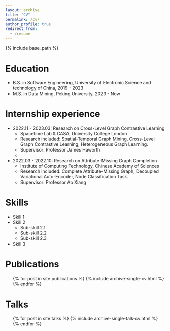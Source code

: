```yaml
---
layout: archive
title: "CV"
permalink: /cv/
author_profile: true
redirect_from:
  - /resume
---
```


{% include base_path %}

Education
======
* B.S. in Software Engineering, University of Electronic Science and technology of China, 2019 - 2023
* M.S. in Data Mining, Peking University, 2023 - Now

Internship experience
======
* 2022.11 - 2023.03: Research on Cross-Level Graph Contrastive Learning
  * Spacetime Lab & CASA, University College London
  * Research included: Spatial-Temporal Graph Mining, Cross-Level Graph Contrastive Learning, Heterogeneous Graph Learning.
  * Supervisor: Professor James Haworth
  * 
* 2022.03 - 2022.10: Research on Attribute-Missing Graph Completion
  * Institute of Computing Technology, Chinese Academy of Sciences
  * Research included: Complete Attribute-Missing Graph, Decoupled Variational Auto-Encoder, Node Classification Task.
  * Supervisor: Professor Ao Xiang
  
Skills
======
* Skill 1
* Skill 2
  * Sub-skill 2.1
  * Sub-skill 2.2
  * Sub-skill 2.3
* Skill 3

Publications
======
  <ul>{% for post in site.publications %}
    {% include archive-single-cv.html %}
  {% endfor %}</ul>
  
Talks
======
  <ul>{% for post in site.talks %}
    {% include archive-single-talk-cv.html %}
  {% endfor %}</ul>
